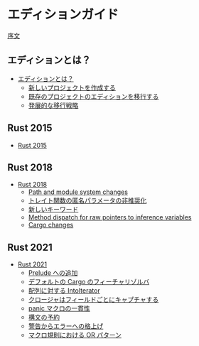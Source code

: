 <!--
# The Edition Guide
-->
# エディションガイド

<!--
[Introduction](introduction.md)
-->
[序文](introduction.md)

<!--
## What are editions?
-->
## エディションとは？

<!--
- [What are editions?](editions/index.md)
  - [Creating a new project](editions/creating-a-new-project.md)
  - [Transitioning an existing project to a new edition](editions/transitioning-an-existing-project-to-a-new-edition.md)
  - [Advanced migrations](editions/advanced-migrations.md)
-->

- [エディションとは？](editions/index.md)
  - [新しいプロジェクトを作成する](editions/creating-a-new-project.md)
  - [既存のプロジェクトのエディションを移行する](editions/transitioning-an-existing-project-to-a-new-edition.md)
  - [発展的な移行戦略](editions/advanced-migrations.md)

## Rust 2015

- [Rust 2015](rust-2015/index.md)

## Rust 2018

- [Rust 2018](rust-2018/index.md)
  - [Path and module system changes](rust-2018/path-changes.md)
  - [トレイト関数の匿名パラメータの非推奨化](rust-2018/trait-fn-parameters.md)
  - [新しいキーワード](rust-2018/new-keywords.md)
  - [Method dispatch for raw pointers to inference variables](rust-2018/tyvar-behind-raw-pointer.md)
  - [Cargo changes](rust-2018/cargo.md)

## Rust 2021

<!--
- [Rust 2021](rust-2021/index.md)
  - [Additions to the prelude](rust-2021/prelude.md)
  - [Default Cargo feature resolver](rust-2021/default-cargo-resolver.md)
  - [IntoIterator for arrays](rust-2021/IntoIterator-for-arrays.md)
  - [Disjoint capture in closures](rust-2021/disjoint-capture-in-closures.md)
  - [Panic macro consistency](rust-2021/panic-macro-consistency.md)
  - [Reserving syntax](rust-2021/reserving-syntax.md)
  - [Warnings promoted to errors](rust-2021/warnings-promoted-to-error.md)
  - [Or patterns in macro-rules](rust-2021/or-patterns-macro-rules.md)
-->

- [Rust 2021](rust-2021/index.md)
  - [Prelude への追加](rust-2021/prelude.md)
  - [デフォルトの Cargo のフィーチャリゾルバ](rust-2021/default-cargo-resolver.md)
  - [配列に対する IntoIterator](rust-2021/IntoIterator-for-arrays.md)
  - [クロージャはフィールドごとにキャプチャする](rust-2021/disjoint-capture-in-closures.md)
  - [panic マクロの一貫性](rust-2021/panic-macro-consistency.md)
  - [構文の予約](rust-2021/reserving-syntax.md)
  - [警告からエラーへの格上げ](rust-2021/warnings-promoted-to-error.md)
  - [マクロ規則における OR パターン](rust-2021/or-patterns-macro-rules.md)
